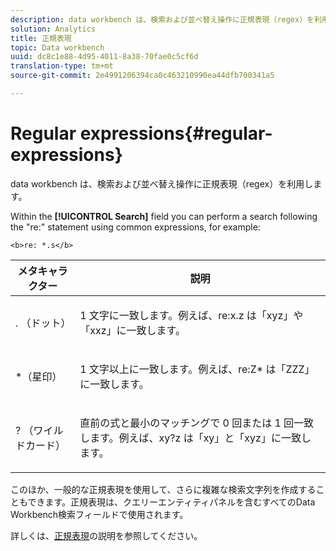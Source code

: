 ```yaml
---
description: data workbench は、検索および並べ替え操作に正規表現（regex）を利用します。
solution: Analytics
title: 正規表現
topic: Data workbench
uuid: dc8c1e88-4d95-4011-8a38-70fae0c5cf6d
translation-type: tm+mt
source-git-commit: 2e4991206394ca0c463210990ea44dfb700341a5

---
```



# Regular expressions{#regular-expressions}

data workbench は、検索および並べ替え操作に正規表現（regex）を利用します。

Within the **[!UICONTROL Search]** field you can perform a search following the &quot;re:&quot; statement using common expressions, for example:

```
<b>re: *.s</b>
```

<table id="table_BA125AB039794EE382B33003BE4E0AFB"> 
 <thead> 
  <tr> 
   <th colname="col1" class="entry"> メタキャラクター </th> 
   <th colname="col2" class="entry"> 説明 </th> 
  </tr> 
 </thead>
 <tbody> 
  <tr> 
   <td colname="col1"> <p>. （ドット） </p> </td> 
   <td colname="col2"> <p>1 文字に一致します。例えば、<span class="filepath">re:x.z</span> は「xyz」や「xxz」に一致します。 </p> </td> 
  </tr> 
  <tr> 
   <td colname="col1"> <p>*（星印） </p> </td> 
   <td colname="col2"> <p>1 文字以上に一致します。例えば、<span class="filepath">re:Z*</span> は「ZZZ」に一致します。 </p> </td> 
  </tr> 
  <tr> 
   <td colname="col1"> <p>? （ワイルドカード） </p> </td> 
   <td colname="col2"> <p>直前の式と最小のマッチングで 0 回または 1 回一致します。例えば、<span class="filepath">xy?z</span> は「xy」と「xyz」に一致します。 </p> </td> 
  </tr> 
 </tbody> 
</table>

このほか、一般的な正規表現を使用して、さらに複雑な検索文字列を作成することもできます。正規表現は、クエリーエンティティパネルを含むすべてのData Workbench検索フィールドで使用されます。

詳しくは、[正規表現](https://docs.adobe.com/content/help/en/data-workbench/using/dataset/c-dataset-constr.html#Regular_Expressions)の説明を参照してください。
